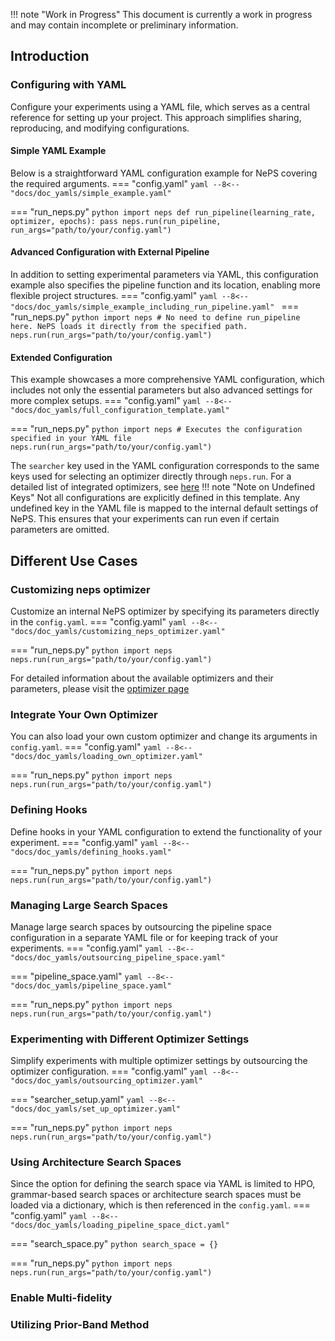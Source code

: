 !!! note "Work in Progress"
    This document is currently a work in progress and may contain incomplete or preliminary information.

## Introduction
### Configuring with YAML
Configure your experiments using a YAML file, which serves as a central reference for setting up your project.
This approach simplifies sharing, reproducing, and modifying configurations.
#### Simple YAML Example
Below is a straightforward YAML configuration example for NePS covering the required arguments.
=== "config.yaml"
    ```yaml
    --8<-- "docs/doc_yamls/simple_example.yaml"
    ```

=== "run_neps.py"
    ```python
    import neps
    def run_pipeline(learning_rate, optimizer, epochs):
        pass
    neps.run(run_pipeline, run_args="path/to/your/config.yaml")
    ```


#### Advanced Configuration with External Pipeline
In addition to setting experimental parameters via YAML, this configuration example also specifies the pipeline function
and its location, enabling more flexible project structures.
=== "config.yaml"
    ```yaml
    --8<-- "docs/doc_yamls/simple_example_including_run_pipeline.yaml"
    ```
=== "run_neps.py"
    ```python
    import neps
    # No need to define run_pipeline here. NePS loads it directly from the specified path.
    neps.run(run_args="path/to/your/config.yaml")
    ```

#### Extended Configuration
This example showcases a more comprehensive YAML configuration, which includes not only the essential parameters
but also advanced settings for more complex setups.
=== "config.yaml"
    ```yaml
    --8<-- "docs/doc_yamls/full_configuration_template.yaml"
    ```

=== "run_neps.py"
    ```python
    import neps
    # Executes the configuration specified in your YAML file
    neps.run(run_args="path/to/your/config.yaml")
    ```

The `searcher` key used in the YAML configuration corresponds to the same keys used for selecting an optimizer directly
through `neps.run`. For a detailed list of integrated optimizers, see [here](optimizers.md#list-available-searchers)
!!! note "Note on Undefined Keys"
    Not all configurations are explicitly defined in this template. Any undefined key in the YAML file is mapped to
    the internal default settings of NePS. This ensures that your experiments can run even if certain parameters are
    omitted.

## Different Use Cases
### Customizing neps optimizer
Customize an internal NePS optimizer by specifying its parameters directly in the `config.yaml`.
=== "config.yaml"
    ```yaml
        --8<-- "docs/doc_yamls/customizing_neps_optimizer.yaml"
    ```

=== "run_neps.py"
    ```python
    import neps
    neps.run(run_args="path/to/your/config.yaml")
    ```

For detailed information about the available optimizers and their parameters, please visit the [optimizer page](optimizers.md#list-available-searching-algorithms)



### Integrate Your Own Optimizer
You can also load your own custom optimizer and change its arguments in `config.yaml`.
=== "config.yaml"
    ```yaml
        --8<-- "docs/doc_yamls/loading_own_optimizer.yaml"
    ```

=== "run_neps.py"
    ```python
    import neps
    neps.run(run_args="path/to/your/config.yaml")
    ```

### Defining Hooks
Define hooks in your YAML configuration to extend the functionality of your experiment.
=== "config.yaml"
    ```yaml
        --8<-- "docs/doc_yamls/defining_hooks.yaml"
    ```

=== "run_neps.py"
    ```python
    import neps
    neps.run(run_args="path/to/your/config.yaml")
    ```

### Managing Large Search Spaces
Manage large search spaces by outsourcing the pipeline space configuration in a separate YAML file or for keeping track
of your experiments.
=== "config.yaml"
    ```yaml
        --8<-- "docs/doc_yamls/outsourcing_pipeline_space.yaml"
    ```

=== "pipeline_space.yaml"
    ```yaml
    --8<-- "docs/doc_yamls/pipeline_space.yaml"
    ```

=== "run_neps.py"
    ```python
    import neps
    neps.run(run_args="path/to/your/config.yaml")
    ```

### Experimenting with Different Optimizer Settings
Simplify experiments with multiple optimizer settings by outsourcing the optimizer configuration.
=== "config.yaml"
    ```yaml
        --8<-- "docs/doc_yamls/outsourcing_optimizer.yaml"
    ```

=== "searcher_setup.yaml"
    ```yaml
    --8<-- "docs/doc_yamls/set_up_optimizer.yaml"
    ```

=== "run_neps.py"
    ```python
    import neps
    neps.run(run_args="path/to/your/config.yaml")
    ```

### Using Architecture Search Spaces
Since the option for defining the search space via YAML is limited to HPO, grammar-based search spaces or architecture
search spaces must be loaded via a dictionary, which is then referenced in the `config.yaml`.
=== "config.yaml"
    ```yaml
        --8<-- "docs/doc_yamls/loading_pipeline_space_dict.yaml"
    ```

=== "search_space.py"
    ```python
    search_space = {}
    ```

=== "run_neps.py"
    ```python
    import neps
    neps.run(run_args="path/to/your/config.yaml")
    ```

### Enable Multi-fidelity

### Utilizing Prior-Band Method


